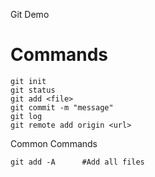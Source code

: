 Git Demo

# Commands

``` 
git init
git status
git add <file>
git commit -m "message"
git log
git remote add origin <url>
```

Common Commands
```
git add -A      #Add all files
```